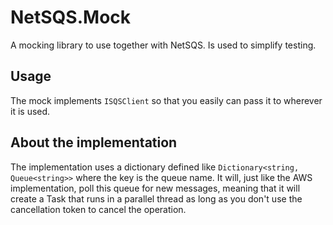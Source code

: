 # NetSQS.Mock

A mocking library to use together with NetSQS. Is used to simplify testing.

## Usage

The mock implements `ISQSClient` so that you easily can pass it to wherever it is used.

## About the implementation

The implementation uses a dictionary defined like `Dictionary<string, Queue<string>>` where the key is the queue name.
It will, just like the AWS implementation, poll this queue for new messages, meaning that it will create a Task that runs in a parallel thread as long as you don't use the cancellation token to cancel the operation.
